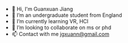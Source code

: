 - 👋 Hi, I'm Guanxuan Jiang
- 👀 I’m an undergraduate student from England
- 🌱 I’m currently learning VR, HCI
- 💞️ I’m looking to collaborate on ms or phd
- 📫 Contact with me jgxuann@gmail.com

<!---
jgxuann/jgxuann is a ✨ special ✨ repository because its `README.md` (this file) appears on your GitHub profile.
You can click the Preview link to take a look at your changes.
--->
